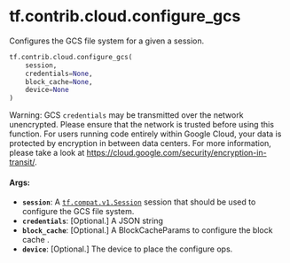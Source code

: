 <div itemscope itemtype="http://developers.google.com/ReferenceObject">
<meta itemprop="name" content="tf.contrib.cloud.configure_gcs" />
<meta itemprop="path" content="Stable" />
</div>

# tf.contrib.cloud.configure_gcs

Configures the GCS file system for a given a session.

``` python
tf.contrib.cloud.configure_gcs(
    session,
    credentials=None,
    block_cache=None,
    device=None
)
```

<!-- Placeholder for "Used in" -->

Warning: GCS `credentials` may be transmitted over the network unencrypted.
Please ensure that the network is trusted before using this function. For
users running code entirely within Google Cloud, your data is protected by
encryption in between data centers. For more information, please take a look
at https://cloud.google.com/security/encryption-in-transit/.

#### Args:


* <b>`session`</b>: A <a href="../../../tf/Session.md"><code>tf.compat.v1.Session</code></a> session that should be used to configure
  the GCS file system.
* <b>`credentials`</b>: [Optional.] A JSON string
* <b>`block_cache`</b>: [Optional.] A BlockCacheParams to configure the block cache .
* <b>`device`</b>: [Optional.] The device to place the configure ops.